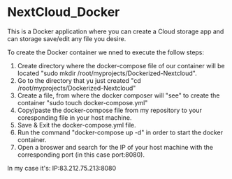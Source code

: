 # NextCloud_Docker

This is a Docker application where you can create a Cloud storage app and can storage save/edit any file you desire.

To create the Docker container we nned to execute the follow steps:

1) Create directory where the docker-compose file of our container will be located "sudo mkdir /root/myprojects/Dockerized-Nextcloud".
2) Go to the directory that yu just created "cd /root/myprojects/Dockerized-Nextcloud"
3) Create a file, from where the docker composer will "see" to create the container "sudo touch docker-compose.yml"
4) Copy/paste the docker-compose file from my repository to your coresponding file in your host machine.
5) Save & Exit the docker-compose.yml file.
6) Run the command "docker-compose up -d" in order to start the docker container.
7) Open a broswer and search for the IP of your host machine with the corresponding port (in this case port:8080).

In my case it's: IP:83.212.75.213:8080
